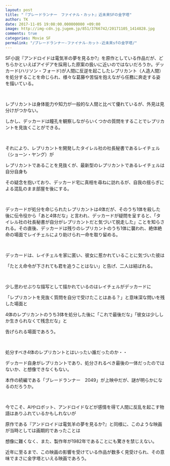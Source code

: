```yaml
---
layout: post
title: "『ブレードランナー　ファイナル・カット』近未来SFの金字塔"
author: TK
date: 2017-11-05 19:08:00.000000000 +09:00
image: http://img-cdn.jg.jugem.jp/851/3766742/20171105_1414828.jpg
comments: true
categories: Movie SF
permalink: "/ブレードランナー-ファイナル-カット-近未来sfの金字塔/"
---
```



<p>SF小説『アンドロイドは電気羊の夢を見るか?』を原作としている作品だが、どちらかといえばアイデアを採用した原案の扱いに近いのではないだろうか。デッカード(ハリソン・フォード)が人間に反逆を起こしたレプリカント（人造人間）を処分することを命じられ、様々な葛藤や苦悩を抱えながら任務に奔走する姿を描いている。</p>

<p>&nbsp;</p>

<p>レプリカントは身体能力や知力が一般的な人間と比べて優れているが、外見は見分けがつかない。</p>

<p>しかし、デッカードは瞳孔を観察しながらいくつかの質問をすることでレプリカントを見抜くことができる。</p>

<p>&nbsp;</p>

<p>それにより、レプリカントを開発したタイレル社の社長秘書であるレイチェル（ショーン・ヤング）が</p>

<p>レプリカントであることを見抜くが、最新型のレプリカントであるレイチェルは自分自身も</p>

<p>その疑念を抱いており、デッカード宅に真相を尋ねに訪れるが、自我の揺らぎによる混乱のまま部屋を後にする。</p>

<p>&nbsp;</p>

<p>デッカードが処分を命じられたレプリカントは4体だが、そのうち1体を殺した後に伝令役から「あと4体だな」と言われ、デッカードが疑問を呈すると、「タイレル社の社長秘書が自分がレプリカントだと気づいて脱走した」ことを知らされる。その直後、デッカードは残りのレプリカントのうち1体に襲われ、絶体絶命の場面でレイチェルにより助けられ一命を取り留める。</p>

<p>&nbsp;</p>

<p>デッカードは、レイチェルを家に匿い、彼女に惹かれていることに気づいた彼は</p>

<p>「たとえ命令が下されても君を追うことはない」と告げ、二人は結ばれる。</p>

<p>&nbsp;</p>

<p>少し思わせぶりな描写として描かれているのはレイチェルがデッカードに</p>

<p>「レプリカントを見抜く質問を自分で受けたことはある？」と意味深な問いを残した場面と</p>

<p>4体のレプリカントのうち3体を処分した後に「これで最後だな」「彼女は少ししか生きられなくて残念だな」と</p>

<p>告げられる場面であろう。</p>

<p>&nbsp;</p>

<p>処分すべき4体のレプリカントとはいったい誰だったのか・・</p>

<p>デッカード自身がレプリカントであり、処分されるべき最後の一体だったのではないか、と想像できなくもない。</p>

<p>本作の続編である「ブレードランナー　2049」が上映中だが、謎が明らかになるのだろうか。</p>

<p>&nbsp;</p>

<p>今でこそ、AIやロボット、アンドロイドなどが感情を得て人間に反乱を起こす物語はありふれているかもしれないが</p>

<p>原作である『アンドロイドは電気羊の夢を見るか?』と同様に、このような映画が当時としては画期的であったことは</p>

<p>想像に難くなく、また、製作年が1982年であることにも驚きを禁じえない。</p>

<p>近年に至るまで、この映画の影響を受けている作品が数多く見受けられ、その意味でまさに金字塔といえる映画であろう。</p>

<p>&nbsp;</p>

